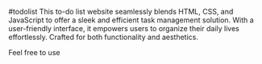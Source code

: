 #todolist
This to-do list website seamlessly blends HTML, CSS, and JavaScript to offer a sleek and efficient task management solution. With a user-friendly interface, it empowers users to organize their daily lives effortlessly. Crafted for both functionality and aesthetics.

Feel free to use
